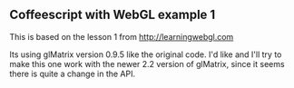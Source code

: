 ## Coffeescript with WebGL example 1
This is based on the lesson 1 from http://learningwebgl.com

Its using glMatrix version 0.9.5 like the original code. I'd like and I'll try to make this one work with the newer 2.2 version of glMatrix, since it seems there is quite a change in the API.